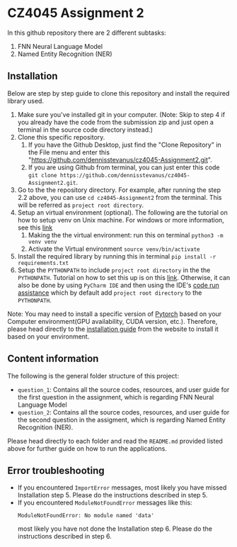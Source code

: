 # CZ4045 Assignment 2
In this github repository there are 2 different subtasks:
1.  FNN Neural Language Model
2.  Named Entity Recognition (NER)


Installation
------------
Below are step by step guide to clone this repository and install the required library used.
1.  Make sure you've installed git in your computer. (Note: Skip to step 4 if you already have the code from the submission zip and just open a terminal in the source code directory instead.)
2.  Clone this specific repository. 
    1. If you have the Github Desktop, just find the "Clone Repository" in the File menu and enter this "https://github.com/dennisstevanus/cz4045-Assignment2.git".
    2. If you are using Github from terminal, you can just enter this code `git clone https://github.com/dennisstevanus/cz4045-Assignment2.git`.
3.  Go to the the repository directory. For example, after running the step 2.2 above, you can use `cd cz4045-Assignment2` from the terminal. This will be referred as `project root directory`. 
4.  Setup an virtual environment (optional). 
    The following are the tutorial on how to setup venv on Unix machine. For windows or more information, see this [link](https://docs.python.org/3/tutorial/venv.html)
    1. Making the the virtual environment:
        run this on terminal `python3 -m venv venv`
    2. Activate the Virtual environment `source venv/bin/activate`
5.  Install the required library by running this in terminal `pip install -r requirements.txt`
6.  Setup the `PYTHONPATH` to include `project root directory` in the the `PYTHONPATH`. Tutorial on how to set this up is on this [link](https://bic-berkeley.github.io/psych-214-fall-2016/using_pythonpath.html). 
    Otherwise, it can also be done by using `PyCharm IDE` and then using the IDE's [code run assistance](https://www.jetbrains.com/help/pycharm/code-running-assistance-tutorial.html) which by default add `project root directory` to the `PYTHONPATH`. 

Note: You may need to install a specific version of [Pytorch](https://pytorch.org/) based on your Computer environment(GPU availability, CUDA version, etc.).
Therefore, please head directly to the [installation guide](https://pytorch.org/get-started/locally/) from the website to install it based on your environment. 


Content information
------------
The following is the general folder structure of this project: 
*   `question_1`: Contains all the source codes, resources, and user guide for the first question in the assignment, 
which is regarding FNN Neural Language Model
*   `question_2`: Contains all the source codes, resources, and user guide for the second question in the assigment, 
which is regarding Named Entity Recognition (NER). 

Please head directly to each folder and read the `README.md` provided listed above for further guide on how to run the applications. 

Error troubleshooting
------------
*   If you encountered `ImportError` messages, most likely you have missed Installation step 5. Please do the instructions described in step 5.
*   If you encountered `ModuleNotFoundError` messages like this: 
    ```
    ModuleNotFoundError: No module named 'data'
    ```
    most likely you have not done the Installation step 6. Please do the instructions described in step 6.

